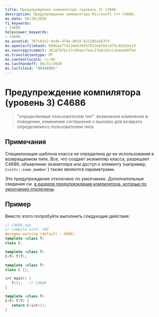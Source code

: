 ```yaml
---
title: Предупреждение компилятора (уровень 3) C4686
description: Предупреждение компилятора Microsoft C++ C4686.
ms.date: 08/29/2020
f1_keywords:
- C4686
helpviewer_keywords:
- C4686
ms.assetid: 767c83c2-9e4b-4f9e-88c8-02128ba563f4
ms.openlocfilehash: 6886ae7f413de630457b53e85b5cd75c4542ee19
ms.sourcegitcommit: 3628707bc17c99aac7aac27eb126cc2eaa4d07b4
ms.translationtype: MT
ms.contentlocale: ru-RU
ms.lasthandoff: 08/31/2020
ms.locfileid: "89194501"
---
```

# <a name="compiler-warning-level-3-c4686"></a>Предупреждение компилятора (уровень 3) C4686

> "*определяемый пользователем тип*": возможное изменение в поведении, изменение соглашения о вызовах для возврата определяемого пользователем типа

## <a name="remarks"></a>Примечания

Специализация шаблона класса не определена до ее использования в возвращаемом типе. Все, что создает экземпляр класса, разрешает C4686; объявление экземпляра или доступ к элементу (например, `C<int>::some_member` ) также являются параметрами.

Это предупреждение отключено по умолчанию. Дополнительные сведения см. [в разделе предупреждения компилятора, которые по умолчанию отключены](../../preprocessor/compiler-warnings-that-are-off-by-default.md).

## <a name="example"></a>Пример

Вместо этого попробуйте выполнить следующие действия:

```cpp
// C4686.cpp
// compile with: /W3
#pragma warning (default : 4686)
template <class T>
class C;

template <class T>
C<T> f(T);

template <class T>
class C {};

int main() {
   f(1);   // C4686
}

template <class T>
C<T> f(T) {
   return C<int>();
}
```
